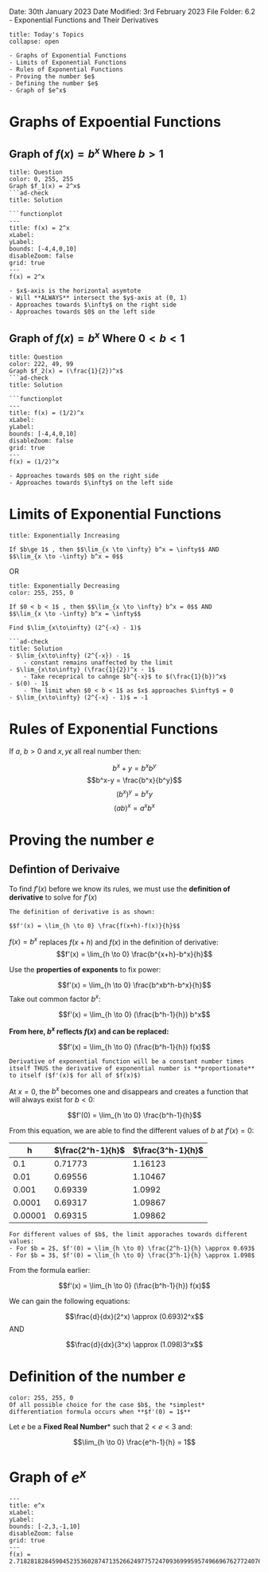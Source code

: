 Date: 30th January 2023
Date Modified: 3rd February 2023
File Folder: 6.2 - Exponential Functions and Their Derivatives

```ad-abstract
title: Today's Topics
collapse: open

- Graphs of Exponential Functions
- Limits of Exponential Functions
- Rules of Exponential Functions
- Proving the number $e$
- Defining the number $e$
- Graph of $e^x$
```


# Graphs of Expoential Functions

## Graph of $f(x) = b^x$ Where $b > 1$

```ad-faq
title: Question
color: 0, 255, 255
Graph $f_1(x) = 2^x$ 
```ad-check
title: Solution

```functionplot
---
title: f(x) = 2^x
xLabel: 
yLabel: 
bounds: [-4,4,0,10]
disableZoom: false
grid: true
---
f(x) = 2^x
```


```ad-note
- $x$-axis is the horizontal asymtote
- Will **ALWAYS** intersect the $y$-axis at (0, 1)
- Approaches towards $\infty$ on the right side
- Approaches towards $0$ on the left side
```

## Graph of $f(x) = b^x$ Where $0 < b < 1$

```ad-faq
title: Question
color: 222, 49, 99
Graph $f_2(x) = (\frac{1}{2})^x$ 
```ad-check
title: Solution

```functionplot
---
title: f(x) = (1/2)^x
xLabel: 
yLabel: 
bounds: [-4,4,0,10]
disableZoom: false
grid: true
---
f(x) = (1/2)^x
```


```ad-note
- Approaches towards $0$ on the right side
- Approaches towards $\infty$ on the left side
```

# Limits of Exponential Functions

```ad-summary
title: Exponentially Increasing

If $b\ge 1$ , then $$\lim_{x \to \infty} b^x = \infty$$ AND 
$$\lim_{x \to -\infty} b^x = 0$$

```

OR

```ad-summary
title: Exponentially Decreasing
color: 255, 255, 0

If $0 < b < 1$ , then $$\lim_{x \to \infty} b^x = 0$$ AND 
$$\lim_{x \to -\infty} b^x = \infty$$
```


```ad-question
Find $\lim_{x\to\infty} (2^{-x} - 1)$

```ad-check
title: Solution
- $\lim_{x\to\infty} (2^{-x}) - 1$
	- constant remains unaffected by the limit
- $\lim_{x\to\infty} (\frac{1}{2})^x - 1$
	- Take receprical to cahnge $b^{-x}$ to $(\frac{1}{b})^x$
- $(0) - 1$
	- The limit when $0 < b < 1$ as $x$ approaches $\infty$ = 0
- $\lim_{x\to\infty} (2^{-x} - 1)$ = -1
```

# Rules of Exponential Functions

If $a$, $b > 0$ and $x, y  \epsilon$ all real number then:

$$b^x+y = b^xb^y$$
$$b^x-y = \frac{b^x}{b^y}$$
$$(b^x)^y = b^xy$$
$$(ab)^x = a^xb^x$$

# Proving the number $e$

## Defintion of Derivaive

To find $f'(x)$ before we know its rules, we must use the **definition of derivative** to solve for $f'(x)$


```ad-note
The definition of derivative is as shown:

$$f'(x) = \lim_{h \to 0} \frac{f(x+h)-f(x)}{h}$$
```


$f(x) = b^x$ replaces $f(x+h)$ and $f(x)$ in the definition of derivative:
$$f'(x) = \lim_{h \to 0} \frac{b^{x+h}-b^x}{h}$$

Use the **properties of exponents** to fix power:

$$f'(x) = \lim_{h \to 0} \frac{b^xb^h-b^x}{h}$$
Take out common factor $b^x$:

$$f'(x) = \lim_{h \to 0} (\frac{b^h-1}{h}) b^x$$

**From here, $b^x$ reflects $f(x)$ and can be replaced:**


$$f'(x) = \lim_{h \to 0} (\frac{b^h-1}{h}) f(x)$$

```ad-important
Derivative of exponential function will be a constant number times itself THUS the derivative of exponential number is **proportionate** to itself ($f'(x)$ for all of $f(x)$)

```

At $x=0$, the $b^x$ becomes one and disappears and creates a function that will always exist for $b < 0$:

$$f'(0) = \lim_{h \to 0} \frac{b^h-1}{h}$$

From this equation, we are able to find the different values of $b$ at $f'(x) = 0$:

| h       | $\frac{2^h-1}{h}$ | $\frac{3^h-1}{h}$ |
| ------- | ---------------- | ---------------- |
| 0.1     | 0.71773          | 1.16123          |
| 0.01    | 0.69556          | 1.10467          |
| 0.001   | 0.69339          | 1.0992           |
| 0.0001  | 0.69317          | 1.09867          |
| 0.00001 | 0.69315          | 1.09862          |


```ad-summary
For different values of $b$, the limit apporaches towards different values:
- For $b = 2$, $f'(0) = \lim_{h \to 0} \frac{2^h-1}{h} \approx 0.693$
- For $b = 3$, $f'(0) = \lim_{h \to 0} \frac{3^h-1}{h} \approx 1.098$
```

From the formula earlier:

$$f'(x) = \lim_{h \to 0} (\frac{b^h-1}{h}) f(x)$$

We can gain the following equations:

$$\frac{d}{dx}(2^x) \approx (0.693)2^x$$
AND

$$\frac{d}{dx}(3^x) \approx (1.098)3^x$$

# Definition of the number $e$

```ad-important
color: 255, 255, 0
Of all possible choice for the case $b$, the *simplest* differentiation formula occurs when **$f'(0) = 1$**
```


Let $e$ be a **Fixed Real Number*** such that $2 < e < 3$ and:

$$\lim_{h \to 0} \frac{e^h-1}{h} = 1$$
# Graph of $e^x$


```functionplot
---
title: e^x
xLabel: 
yLabel: 
bounds: [-2,3,-1,10]
disableZoom: false
grid: true
---
f(x) = 2.718281828459045235360287471352662497757247093699959574966967627724076630353^x
```

